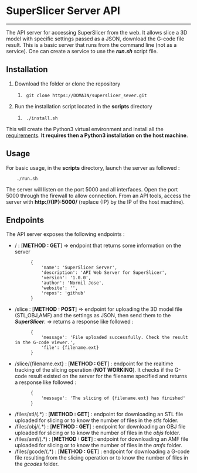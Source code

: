 # SuperSlicer Server API

---

The API server for accessing SuperSlicer from the web. It allows slice a 3D model with specific settings passed as a JSON, 
download the G-code file result. This is a basic server that runs from the command line (not as a service). One can create
a service to use the **_run.sh_** script file.



## Installation

1. Download the folder or clone the repository
   1. ``` 
       git clone https://DOMAIN/superslicer_sever.git 
      ```
2. Run the installation script located in the **scripts** directory
   1. ```
       ./install.sh
      ```

This will create the Python3 virtual environment and install all the [requirements](/requirements.txt).
**It requires then a Python3 installation on the host machine**.

## Usage
For basic usage, in the **scripts** directory, launch the server as followed :
```{r}
    ./run.sh
```
The server will listen on the port 5000 and all interfaces. Open the port 5000 through the firewall
to allow connection. From an API tools, access the server with **http://{IP}:5000/** (replace {IP} by the IP of the host machine).

## Endpoints

The API server exposes the following endpoints :

- / : [**METHOD : GET**] => endpoint that returns some information on the server
  ```
        {
            'name': 'SuperSlicer Server',
            'description': 'API Web Server for SuperSlicer',
            'version': '1.0.0',
            'author': 'Normil Jose',
            'website': '',
            'repos': 'github'
        }
  ```
- /slice : [**METHOD : POST**] => endpoint for uploading the 3D model file (STL,OBJ,AMF) and the settings as JSON, then send them to the **_SuperSlicer_**.
    => returns a response like followed :
  ```
        {
            'message': 'File uploaded successfully. Check the result in the G-code viewer.',
            'file': {filename.ext}
        }
  ```
- /slice/{filename.ext} : [**METHOD : GET**] : endpoint for the realtime tracking of the slicing operation (**NOT WORKING**). It checks if the G-code result existed on the server for the filename specified
  and returns a response like followed :
  ```
        {
            'message': 'The slicing of {filename.ext} has finished'
        }
  ```
- /files/stl/(.*) : [**METHOD : GET**] : endpoint for downloading an STL file uploaded for slicing or to know the number of files in the _stls_ folder.
- /files/obj/(.*) : [**METHOD : GET**] : endpoint for downloading an OBJ file uploaded for slicing or to know the number of files in the _objs_ folder.
- /files/amf/(.*) : [**METHOD : GET**] : endpoint for downloading an AMF file uploaded for slicing or to know the number of files in the _amfs_ folder.
- /files/gcode/(.*) : [**METHOD : GET**] : endpoint for downloading a G-code file resulting from the slicing operation or to know the number of files in the _gcodes_ folder.